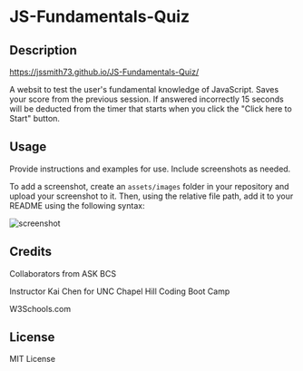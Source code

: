 # JS-Fundamentals-Quiz

## Description

https://jssmith73.github.io/JS-Fundamentals-Quiz/

A websit to test the user's fundamental knowledge of JavaScript. Saves your score from the previous session. 
If answered incorrectly 15 seconds will be deducted from the timer that starts when you click the "Click here to Start" button.

## Usage

Provide instructions and examples for use. Include screenshots as needed.

To add a screenshot, create an `assets/images` folder in your repository and upload your screenshot to it. Then, using the relative file path, add it to your README using the following syntax:

![screenshot](./assets/screenshot)

## Credits

Collaborators from ASK BCS

Instructor Kai Chen for UNC Chapel Hill Coding Boot Camp

W3Schools.com


## License

MIT License

